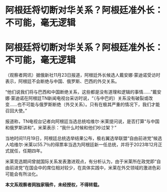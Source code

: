 # 阿根廷将切断对华关系？阿根廷准外长：不可能，毫无逻辑

# 阿根廷将切断对华关系？阿根廷准外长：不可能，毫无逻辑

（观察者网讯）据俄新社11月23日报道，阿根廷外长候选人戴安娜·蒙迪诺受访时表示，阿根廷不会断绝与中国、俄罗斯、巴西的外交关系。

“他们说我们将与巴西和中国断绝关系，这些都是没有道理和逻辑的事情……”戴安娜·蒙迪诺在阿根廷TN新闻电视台采访时说，“（与中巴的）关系没有破裂或改变……也不可能与俄罗斯断绝（外交关系）。只有在极其严重的情况下，我们才能召回大使。”

报道称，TN电视台记者向阿根廷当选总统哈维尔·米莱提问说，是否打算“与中国和俄罗斯讲和”。米莱表示：“我什么时候和他们吵过架？”

当地时间11月19日，阿根廷总统选举结果公布，极右翼选举联盟“自由前进党”候选人哈维尔·米莱以55.7％的得票率当选为阿根廷新一任总统，并将于2023年12月正式就任，任期四年。

米莱竞选期间曾就国际关系发表激进观点，有分析认为，由于米莱所在政党即“自由前进党”在国会中的席位相对较少，在具体实践中，米莱在外交领域的激进色彩可能会有所淡化。

**本文系观察者网独家稿件，未经授权，不得转载。**

